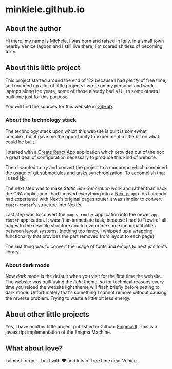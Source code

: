 # minkiele.github.io

## About the author

Hi there, my name is Michele, I was born and raised in Italy,
in a small town nearby Venice lagoon and I still live there;
I'm scared shitless of becoming forty.

## About this little project

This project started around the end of '22 because I had _plenty_ of free time,
so I rounded up a lot of little projects I wrote on my personal and work laptops
along the years, some of those already had a UI, to some others I built one
just for this purpose.

You will find the sources for this website in [GitHub](https://github.com/minkiele/minkiele.github.io).

### About the technology stack

The technology stack upon which this website is built is somewhat complex,
but it gave me the opportunity to experiment a little bit on what could be
built.

I started with a [Create React App](https://create-react-app.dev/) application
which provides out of the box a great deal of configuration necessary to produce
this kind of website.

Then I wanted to try and convert the project to a monorepo which combined the usage of
[git submodules](https://git-scm.com/book/en/v2/Git-Tools-Submodules) and tasks synchronization.
To accomplish that I used [Nx](https://nx.dev/core-features/run-tasks).

The next step was to make _Static Site Generation_ work and rather than
hack the CRA application I had I moved everything into a
[Next.js](https://nextjs.org/docs/pages/building-your-application/routing) app.
As I already had experience with Next's original pages router it was simpler to
convert `react-router`'s structure into Next's.

Last step was to convert the `pages router` application into the newer `app router`
application. It wasn't an immediate task, because I had to "rewire" all pages to
the new file structure and to overcome some incompatibilities between layout systems.
(nothing too fancy, I whipped up a wrapping functionality that provides the part removed
from layout to each page).

The last thing was to convert the usage of fonts and emojis to next.js's fonts library.

### About dark mode

Now _dark_ mode is the default when you visit for the first time the website.
The website was built using the _light_ theme, so for technical reasons
every time you reload the website light theme will flash briefly before setting
to dark mode. Unfortunately that's something I cannot remove without causing the
reverse problem. Trying to waste a little bit less energy.

## About other little projects

Yes, I have another little project published in Github:
[EnigmaUI](https://minkiele.github.io/EnigmaUI). This is a
javascript implementation of the Enigma Machine.

## What about love?

I almost forgot... built with ❤️ and lots of free time near Venice.
